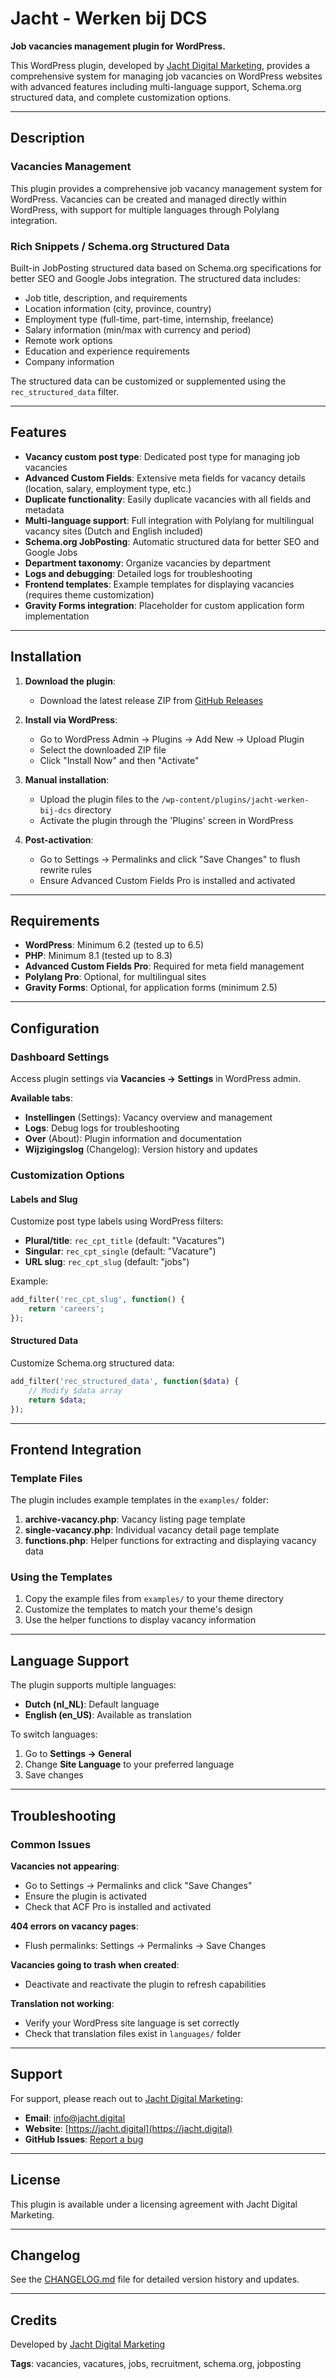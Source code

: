 # Jacht - Werken bij DCS

**Job vacancies management plugin for WordPress.**

This WordPress plugin, developed by [Jacht Digital Marketing](https://jacht.digital/), provides a comprehensive system for managing job vacancies on WordPress websites with advanced features including multi-language support, Schema.org structured data, and complete customization options.

----------

## Description

### Vacancies Management

This plugin provides a comprehensive job vacancy management system for WordPress. Vacancies can be created and managed directly within WordPress, with support for multiple languages through Polylang integration.

### Rich Snippets / Schema.org Structured Data

Built-in JobPosting structured data based on Schema.org specifications for better SEO and Google Jobs integration. The structured data includes:

- Job title, description, and requirements
- Location information (city, province, country)
- Employment type (full-time, part-time, internship, freelance)
- Salary information (min/max with currency and period)
- Remote work options
- Education and experience requirements
- Company information

The structured data can be customized or supplemented using the `rec_structured_data` filter.

----------

## Features

- **Vacancy custom post type**: Dedicated post type for managing job vacancies
- **Advanced Custom Fields**: Extensive meta fields for vacancy details (location, salary, employment type, etc.)
- **Duplicate functionality**: Easily duplicate vacancies with all fields and metadata
- **Multi-language support**: Full integration with Polylang for multilingual vacancy sites (Dutch and English included)
- **Schema.org JobPosting**: Automatic structured data for better SEO and Google Jobs
- **Department taxonomy**: Organize vacancies by department
- **Logs and debugging**: Detailed logs for troubleshooting
- **Frontend templates**: Example templates for displaying vacancies (requires theme customization)
- **Gravity Forms integration**: Placeholder for custom application form implementation

----------

## Installation

1. **Download the plugin**:
    - Download the latest release ZIP from [GitHub Releases](https://github.com/Jachtdigital/jacht-werken-bij-dcs/releases)

2. **Install via WordPress**:
    - Go to WordPress Admin → Plugins → Add New → Upload Plugin
    - Select the downloaded ZIP file
    - Click "Install Now" and then "Activate"

3. **Manual installation**:
    - Upload the plugin files to the `/wp-content/plugins/jacht-werken-bij-dcs` directory
    - Activate the plugin through the 'Plugins' screen in WordPress

4. **Post-activation**:
    - Go to Settings → Permalinks and click "Save Changes" to flush rewrite rules
    - Ensure Advanced Custom Fields Pro is installed and activated

----------

## Requirements

- **WordPress**: Minimum 6.2 (tested up to 6.5)
- **PHP**: Minimum 8.1 (tested up to 8.3)
- **Advanced Custom Fields Pro**: Required for meta field management
- **Polylang Pro**: Optional, for multilingual sites
- **Gravity Forms**: Optional, for application forms (minimum 2.5)

----------

## Configuration

### Dashboard Settings

Access plugin settings via **Vacancies → Settings** in WordPress admin.

**Available tabs**:
- **Instellingen** (Settings): Vacancy overview and management
- **Logs**: Debug logs for troubleshooting
- **Over** (About): Plugin information and documentation
- **Wijzigingslog** (Changelog): Version history and updates

### Customization Options

#### Labels and Slug

Customize post type labels using WordPress filters:

- **Plural/title**: `rec_cpt_title` (default: "Vacatures")
- **Singular**: `rec_cpt_single` (default: "Vacature")
- **URL slug**: `rec_cpt_slug` (default: "jobs")

Example:
```php
add_filter('rec_cpt_slug', function() {
    return 'careers';
});
```

#### Structured Data

Customize Schema.org structured data:

```php
add_filter('rec_structured_data', function($data) {
    // Modify $data array
    return $data;
});
```

----------

## Frontend Integration

### Template Files

The plugin includes example templates in the `examples/` folder:

1. **archive-vacancy.php**: Vacancy listing page template
2. **single-vacancy.php**: Individual vacancy detail page template
3. **functions.php**: Helper functions for extracting and displaying vacancy data

### Using the Templates

1. Copy the example files from `examples/` to your theme directory
2. Customize the templates to match your theme's design
3. Use the helper functions to display vacancy information

----------

## Language Support

The plugin supports multiple languages:

- **Dutch (nl_NL)**: Default language
- **English (en_US)**: Available as translation

To switch languages:
1. Go to **Settings → General**
2. Change **Site Language** to your preferred language
3. Save changes

----------

## Troubleshooting

### Common Issues

**Vacancies not appearing**:
- Go to Settings → Permalinks and click "Save Changes"
- Ensure the plugin is activated
- Check that ACF Pro is installed and activated

**404 errors on vacancy pages**:
- Flush permalinks: Settings → Permalinks → Save Changes

**Vacancies going to trash when created**:
- Deactivate and reactivate the plugin to refresh capabilities

**Translation not working**:
- Verify your WordPress site language is set correctly
- Check that translation files exist in `languages/` folder

----------

## Support

For support, please reach out to [Jacht Digital Marketing](https://jacht.digital):

- **Email**: [info@jacht.digital](mailto:info@jacht.digital)
- **Website**: [https://jacht.digital](https://jacht.digital)
- **GitHub Issues**: [Report a bug](https://github.com/Jachtdigital/jacht-werken-bij-dcs/issues)

----------

## License

This plugin is available under a licensing agreement with Jacht Digital Marketing.

----------

## Changelog

See the [CHANGELOG.md](changelog.md) file for detailed version history and updates.

----------

## Credits

Developed by [Jacht Digital Marketing](https://jacht.digital/)

**Tags**: vacancies, vacatures, jobs, recruitment, schema.org, jobposting
